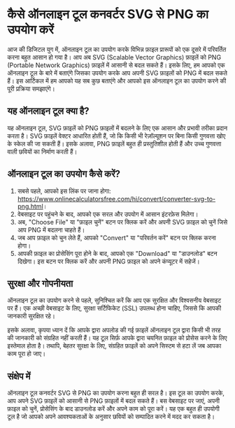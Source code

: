 कैसे ऑनलाइन टूल कनवर्टर SVG से PNG का उपयोग करें
================================================

आज की डिजिटल युग में, ऑनलाइन टूल का उपयोग करके विभिन्न फ़ाइल प्रारूपों को एक दूसरे में परिवर्तित करना बहुत आसान हो गया है। आप अब SVG (Scalable Vector Graphics) फ़ाइलें को PNG (Portable Network Graphics) फ़ाइलें में आसानी से बदल सकते हैं। इसके लिए, हम आपको एक ऑनलाइन टूल के बारे में बताएंगे जिसका उपयोग करके आप अपनी SVG फ़ाइलों को PNG में बदल सकते हैं। इस आर्टिकल में हम आपको यह सब कुछ बताएंगे और आपको इस ऑनलाइन टूल का उपयोग करने की पूरी प्रक्रिया समझाएंगे।

यह ऑनलाइन टूल क्या है?
----------------------

यह ऑनलाइन टूल, SVG फ़ाइलें को PNG फ़ाइलों में बदलने के लिए एक आसान और प्रभावी तरीका प्रदान करता है। SVG फ़ाइलें वेक्टर आधारित होती हैं, जो कि किसी भी रेज़ॉल्यूशन पर बिना किसी गुणवत्ता खोए के स्केल की जा सकती हैं। इसके अलावा, PNG फ़ाइलें बहुत ही प्रस्तुतिशील होती हैं और उच्च गुणवत्ता वाली छवियों का निर्माण करती हैं।

ऑनलाइन टूल का उपयोग कैसे करें?
------------------------------

1. सबसे पहले, आपको इस लिंक पर जाना होगा: <https://www.onlinecalculatorsfree.com/hi/convert/converter-svg-to-png.html>।
2. वेबसाइट पर पहुंचने के बाद, आपको एक सरल और उपयोग में आसान इंटरफ़ेस मिलेगा।
3. अब, "Choose File" या "फ़ाइल चुनें" बटन पर क्लिक करें और अपनी SVG फ़ाइल को चुनें जिसे आप PNG में बदलना चाहते हैं।
4. जब आप फ़ाइल को चुन लेते हैं, आपको "Convert" या "परिवर्तन करें" बटन पर क्लिक करना होगा।
5. आपकी फ़ाइल का प्रोसेसिंग पूरा होने के बाद, आपको एक "Download" या "डाउनलोड" बटन दिखेगा। इस बटन पर क्लिक करें और अपनी PNG फ़ाइल को अपने कंप्यूटर में सहेजें।

सुरक्षा और गोपनीयता
-------------------

ऑनलाइन टूल का उपयोग करने से पहले, सुनिश्चित करें कि आप एक सुरक्षित और विश्वसनीय वेबसाइट पर हैं। एक अच्छी वेबसाइट के लिए, सुरक्षा सर्टिफिकेट (SSL) उपलब्ध होना चाहिए, जिससे कि आपकी जानकारी सुरक्षित रहे।

इसके अलावा, कृपया ध्यान दें कि आपके द्वारा अपलोड की गई फ़ाइलें ऑनलाइन टूल द्वारा किसी भी तरह की जानकारी को संग्रहित नहीं करती हैं। यह टूल सिर्फ़ आपके द्वारा चयनित फ़ाइल को प्रोसेस करने के लिए इस्तेमाल होता है। तथापि, बेहतर सुरक्षा के लिए, संग्रहित फ़ाइलें को अपने सिस्टम से हटा लें जब आपका काम पूरा हो जाए।

संक्षेप में
-----------

ऑनलाइन टूल कनवर्टर SVG से PNG का उपयोग करना बहुत ही सरल है। इस टूल का उपयोग करके, आप अपने SVG फ़ाइलें को आसानी से PNG फ़ाइलों में बदल सकते हैं। बस वेबसाइट पर जाएं, अपनी फ़ाइल को चुनें, प्रोसेसिंग के बाद डाउनलोड करें और अपने काम को पूरा करें। यह एक बहुत ही उपयोगी टूल है जो आपको अपने आवश्यकताओं के अनुसार छवियों को सम्पादित करने में मदद कर सकता है।